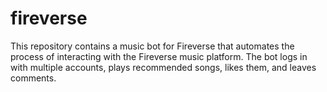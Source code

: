 # fireverse
This repository contains a music bot for Fireverse that automates the process of interacting with the Fireverse music platform. The bot logs in with multiple accounts, plays recommended songs, likes them, and leaves comments.
